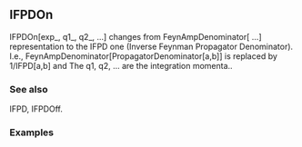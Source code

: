 ##  IFPDOn 

IFPDOn[exp_, q1_, q2_, ...] changes from FeynAmpDenominator[ ...] representation to the IFPD one (Inverse Feynman Propagator Denominator). I.e., FeynAmpDenominator[PropagatorDenominator[a,b]] is replaced by 1/IFPD[a,b] and The q1, q2, ... are the integration momenta..

###  See also 

IFPD, IFPDOff.

###  Examples 